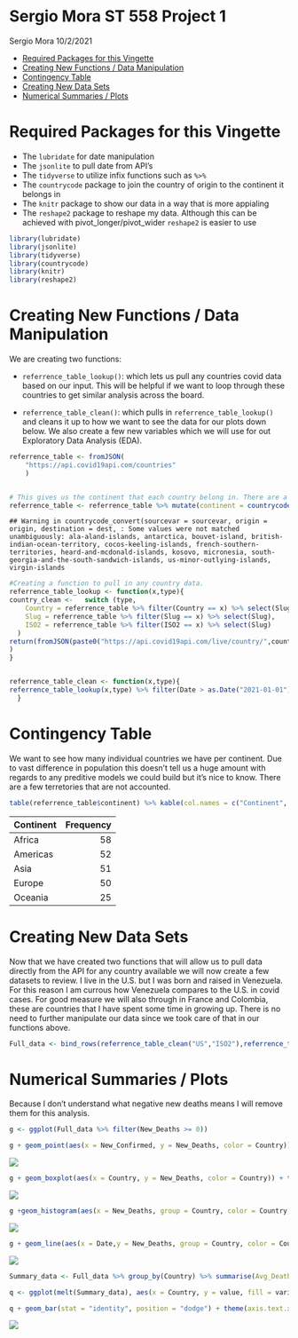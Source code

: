 Sergio Mora ST 558 Project 1
================
Sergio Mora
10/2/2021

  - [Required Packages for this
    Vingette](#required-packages-for-this-vingette)
  - [Creating New Functions / Data
    Manipulation](#creating-new-functions--data-manipulation)
  - [Contingency Table](#contingency-table)
  - [Creating New Data Sets](#creating-new-data-sets)
  - [Numerical Summaries / Plots](#numerical-summaries--plots)

# Required Packages for this Vingette

  - The `lubridate` for date manipulation
  - The `jsonlite` to pull date from API’s
  - The `tidyverse` to utilize infix functions such as `%>%`
  - The `countrycode` package to join the country of origin to the
    continent it belongs in
  - The `knitr` package to show our data in a way that is more appialing
  - The `reshape2` package to reshape my data. Although this can be
    achieved with pivot\_longer/pivot\_wider `reshape2` is easier to use

<!-- end list -->

``` r
library(lubridate)
library(jsonlite)
library(tidyverse)
library(countrycode)
library(knitr)
library(reshape2)
```

# Creating New Functions / Data Manipulation

We are creating two functions:

  - `referrence_table_lookup()`: which lets us pull any countries covid
    data based on our input. This will be helpful if we want to loop
    through these countries to get similar analysis across the board.

  - `referrence_table_clean()`: which pulls in
    `referrence_table_lookup()` and cleans it up to how we want to see
    the data for our plots down below. We also create a few new
    variables which we will use for out Exploratory Data Analysis (EDA).

<!-- end list -->

``` r
referrence_table <- fromJSON(
    "https://api.covid19api.com/countries"
    )


# This gives us the continent that each country belong in. There are a few exception that this function does not count for, we will not acocunt for these manually since we are not looking at these individually and because my geography skills are awful.
referrence_table <- referrence_table %>% mutate(continent = countrycode(sourcevar = referrence_table[, "Slug"], origin = "country.name", destination = "continent"))
```

    ## Warning in countrycode_convert(sourcevar = sourcevar, origin = origin, destination = dest, : Some values were not matched unambiguously: ala-aland-islands, antarctica, bouvet-island, british-indian-ocean-territory, cocos-keeling-islands, french-southern-territories, heard-and-mcdonald-islands, kosovo, micronesia, south-georgia-and-the-south-sandwich-islands, us-minor-outlying-islands, virgin-islands

``` r
#Creating a function to pull in any country data.
referrence_table_lookup <- function(x,type){
country_clean <-   switch (type,
    Country = referrence_table %>% filter(Country == x) %>% select(Slug),
    Slug = referrence_table %>% filter(Slug == x) %>% select(Slug),
    ISO2 = referrence_table %>% filter(ISO2 == x) %>% select(Slug)
  )
return(fromJSON(paste0("https://api.covid19api.com/live/country/",country_clean,"/status/confirmed"))
)
}


referrence_table_clean <- function(x,type){
referrence_table_lookup(x,type) %>% filter(Date > as.Date("2021-01-01")) %>% group_by(Country,Date) %>% summarise(sum_of_Confirmed = sum(Confirmed),sum_of_Deaths = sum(Deaths),sum_of_Active = sum(Active))  %>% mutate(New_Confirmed = (sum_of_Confirmed - lag(sum_of_Confirmed)),New_Deaths = (sum_of_Deaths - lag(sum_of_Deaths)),New_Active = (sum_of_Active - lag(sum_of_Active)),Date = ymd_hms(Date))
  }
```

# Contingency Table

We want to see how many individual countries we have per continent. Due
to vast difference in population this doesn’t tell us a huge amount with
regards to any preditive models we could build but it’s nice to know.
There are a few terretories that are not accounted.

``` r
table(referrence_table$continent) %>% kable(col.names = c("Continent", "Frequency"))
```

| Continent | Frequency |
| :-------- | --------: |
| Africa    |        58 |
| Americas  |        52 |
| Asia      |        51 |
| Europe    |        50 |
| Oceania   |        25 |

# Creating New Data Sets

Now that we have created two functions that will allow us to pull data
directly from the API for any country available we will now create a few
datasets to review. I live in the U.S. but I was born and raised in
Venezuela. For this reason I am currous how Venezuela compares to the
U.S. in covid cases. For good measure we will also through in France and
Colombia, these are countries that I have spent some time in growing up.
There is no need to further manipulate our data since we took care of
that in our functions above.

``` r
Full_data <- bind_rows(referrence_table_clean("US","ISO2"),referrence_table_clean("venezuela","Slug"),referrence_table_clean("France","Country"),referrence_table_clean("Colombia","Country"))
```

# Numerical Summaries / Plots

Because I don’t understand what negative new deaths means I will remove
them for this analysis.

``` r
g <- ggplot(Full_data %>% filter(New_Deaths >= 0))

g + geom_point(aes(x = New_Confirmed, y = New_Deaths, color = Country)) + geom_smooth(aes(x = New_Confirmed, y = New_Deaths),method = "lm") + labs(title = "Scatter plot of New Confirmed cases Vs New Deaths along with a linear model.", caption = "There is a clear positive correlation.") + ylab("New Deaths") + xlab("New Confirmed")
```

![](Sergio-Mora-ST-558-Project-1_files/figure-gfm/unnamed-chunk-5-1.png)<!-- -->

``` r
g + geom_boxplot(aes(x = Country, y = New_Deaths, color = Country)) + theme(axis.text.x = element_text(angle = -15,hjust = -.1)) + labs(title = "Box Plot between Country and New Deaths", caption = "We see a few outliers") + ylab("New Deaths") + xlab("")
```

![](Sergio-Mora-ST-558-Project-1_files/figure-gfm/unnamed-chunk-5-2.png)<!-- -->

``` r
g +geom_histogram(aes(x = New_Deaths, group = Country, color = Country, y = ..density..), position = "dodge") + stat_density(aes(x = New_Deaths),geom = "line", color = "green") + labs(title = "Density histogram of New Deaths with a distribution line overlayed", caption = "Clearly left skewed moth days days we had 'low' number of new deaths") + xlab("New Confirmed")
```

![](Sergio-Mora-ST-558-Project-1_files/figure-gfm/unnamed-chunk-5-3.png)<!-- -->

``` r
g + geom_line(aes(x = Date,y = New_Deaths, group = Country, color = Country)) + labs(title = "New Confimed cases by country", caption = "Clear spikes that seem to lign up with our outliers") + ylab("Newly Confirmed Deaths")
```

![](Sergio-Mora-ST-558-Project-1_files/figure-gfm/unnamed-chunk-5-4.png)<!-- -->

``` r
Summary_data <- Full_data %>% group_by(Country) %>% summarise(Avg_Deaths = mean(New_Deaths, na.rm = TRUE), Avg_Confirmed = mean(New_Confirmed, na.rm = TRUE))

q <- ggplot(melt(Summary_data), aes(x = Country, y = value, fill = variable, color = variable))

q + geom_bar(stat = "identity", position = "dodge") + theme(axis.text.x = element_text(angle = -15,hjust = -.1)) + labs(title = "Average cases VS Average Deaths by country", caption = "We see only a 'small' percentage of cases are dying on average") + ylab("Average cases Confirmed or Dead") + xlab("")
```

![](Sergio-Mora-ST-558-Project-1_files/figure-gfm/unnamed-chunk-5-5.png)<!-- -->
